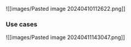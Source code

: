![[images/Pasted image 20240410112622.png]]


### Use cases 

![[images/Pasted image 20240411143047.png]]
